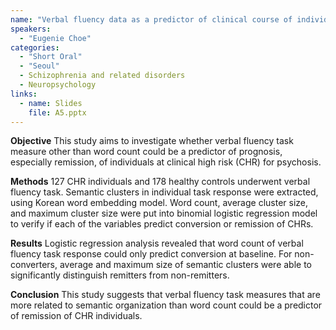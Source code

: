 ```yaml
---
name: "Verbal fluency data as a predictor of clinical course of individuals at clinical high-risk for psychosis"
speakers:
  - "Eugenie Choe"
categories:
  - "Short Oral"
  - "Seoul"
  - Schizophrenia and related disorders
  - Neuropsychology
links:
  - name: Slides
    file: A5.pptx
---
```


**Objective** This study aims to investigate whether verbal fluency task measure other than word count could be a predictor of prognosis, especially remission, of individuals at clinical high risk (CHR) for psychosis.

**Methods** 127 CHR individuals and 178 healthy controls underwent verbal fluency task. Semantic clusters in individual task response were extracted, using Korean word embedding model. Word count, average cluster size, and maximum cluster size were put into binomial logistic regression model to verify if each of the variables predict conversion or remission of CHRs.

**Results** Logistic regression analysis revealed that word count of verbal fluency task response could only predict conversion at baseline. For non-converters, average and maximum size of semantic clusters were able to significantly distinguish remitters from non-remitters.

**Conclusion** This study suggests that verbal fluency task measures that are more related to semantic organization than word count could be a predictor of remission of CHR individuals.
